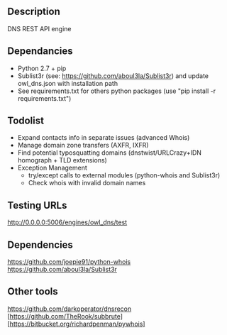 ## Description
DNS REST API engine

## Dependancies
- Python 2.7 + pip
- Sublist3r (see: https://github.com/aboul3la/Sublist3r) and update owl_dns.json with installation path
- See requirements.txt for others python packages (use "pip install -r requirements.txt")


## Todolist
- Expand contacts info in separate issues (advanced Whois)
- Manage domain zone transfers (AXFR, IXFR)
- Find potential typosquatting domains (dnstwist/URLCrazy+IDN homograph + TLD extensions)
- Exception Management
  * try/except calls to external modules (python-whois and Sublist3r)
  * Check whois with invalid domain names

## Testing URLs
http://0.0.0.0:5006/engines/owl_dns/test

## Dependencies
https://github.com/joepie91/python-whois
https://github.com/aboul3la/Sublist3r


## Other tools
https://github.com/darkoperator/dnsrecon
[https://github.com/TheRook/subbrute]
[https://bitbucket.org/richardpenman/pywhois]
